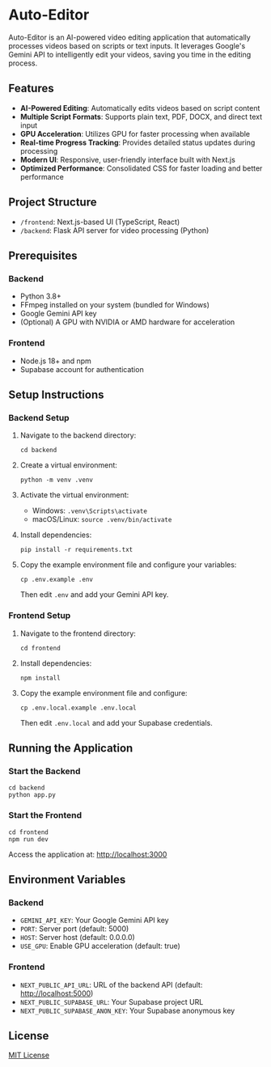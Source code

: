 # Auto-Editor

Auto-Editor is an AI-powered video editing application that automatically processes videos based on scripts or text inputs. It leverages Google's Gemini API to intelligently edit your videos, saving you time in the editing process.

## Features

- **AI-Powered Editing**: Automatically edits videos based on script content
- **Multiple Script Formats**: Supports plain text, PDF, DOCX, and direct text input
- **GPU Acceleration**: Utilizes GPU for faster processing when available
- **Real-time Progress Tracking**: Provides detailed status updates during processing
- **Modern UI**: Responsive, user-friendly interface built with Next.js
- **Optimized Performance**: Consolidated CSS for faster loading and better performance

## Project Structure

- `/frontend`: Next.js-based UI (TypeScript, React)
- `/backend`: Flask API server for video processing (Python)

## Prerequisites

### Backend

- Python 3.8+
- FFmpeg installed on your system (bundled for Windows)
- Google Gemini API key
- (Optional) A GPU with NVIDIA or AMD hardware for acceleration

### Frontend

- Node.js 18+ and npm
- Supabase account for authentication

## Setup Instructions

### Backend Setup

1. Navigate to the backend directory:

   ```
   cd backend
   ```

2. Create a virtual environment:

   ```
   python -m venv .venv
   ```

3. Activate the virtual environment:
   - Windows: `.venv\Scripts\activate`
   - macOS/Linux: `source .venv/bin/activate`

4. Install dependencies:

   ```
   pip install -r requirements.txt
   ```

5. Copy the example environment file and configure your variables:

   ```
   cp .env.example .env
   ```

   Then edit `.env` and add your Gemini API key.

### Frontend Setup

1. Navigate to the frontend directory:

   ```
   cd frontend
   ```

2. Install dependencies:

   ```
   npm install
   ```

3. Copy the example environment file and configure:

   ```
   cp .env.local.example .env.local
   ```

   Then edit `.env.local` and add your Supabase credentials.

## Running the Application

### Start the Backend

```
cd backend
python app.py
```

### Start the Frontend

```
cd frontend
npm run dev
```

Access the application at: <http://localhost:3000>

## Environment Variables

### Backend

- `GEMINI_API_KEY`: Your Google Gemini API key
- `PORT`: Server port (default: 5000)
- `HOST`: Server host (default: 0.0.0.0)
- `USE_GPU`: Enable GPU acceleration (default: true)

### Frontend

- `NEXT_PUBLIC_API_URL`: URL of the backend API (default: <http://localhost:5000>)
- `NEXT_PUBLIC_SUPABASE_URL`: Your Supabase project URL
- `NEXT_PUBLIC_SUPABASE_ANON_KEY`: Your Supabase anonymous key

## License

[MIT License](LICENSE)
